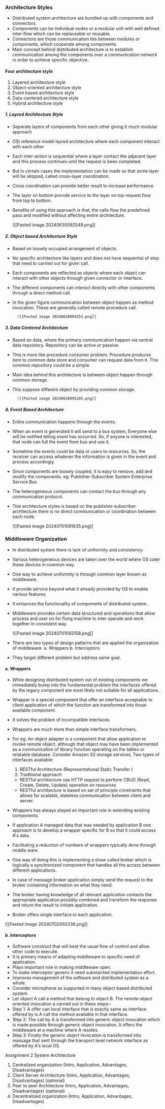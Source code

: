 ### Architecture Styles
- Distributed system architecture are bundled up with components and connectors.
- Components can be individual nodes or a modular unit with well defined inter-flow which can be replaceable or reusable.
- Connectors are those communication lies between modules or components, which cooperate among components.
- Main concept behind distributed architecture is to establish communication among the components over a communication network in order to achieve specific objective.

#### Four architecture style
1. Layered architecture style
2. Object-oriented architecture style 
3. Event based architecture style
4. Data-centered architecture style
5. Hybrid architecture style

##### 1. Layred Architecture Style
- Separate layers of components from each other giving it much modular approach
- OSI reference model layred architecture where each component interact with each other
- Each inter-action is sequential where a layer contact the adjacent layer and this process continues until the request is been completed.
- But in certain cases the implementation can be made so that some layer will be skipped, called cross-layer coordination.
- Cross coordination can provide better result to increase performance.
- The layer on bottom provide service to the layer on top request flow from top to bottom.
- Benefits of using this approach is that, the calls flow the predefined pass and modified without affecting entire architecture.

	 ![[Pasted image 20240630092549.png]]

##### 2. Object based Architecture Style
- Based on loosely occupied arrangement of objects.
- No specific architecture like layers and does not have sequential of step that need to carried out for given call.
- Each components are reflected as objects where each object can interact with other objects through given connector or interface.
- The different components can interact directly with other components through a direct method call.
- In the given figure communication between object happen as method invocation. These are generally called remote procedure call.

		![[Pasted image 20240630094253.png]]

##### 3. Data Centered  Architecture
- Based on data, where the primary communication happen via central data repository. Repository can be active or passive.
- This is more like procedure consumer problem. Procedure produces item to common data store and consumer can request data from it. This common repository could be a simple.
- Main idea behind this architecture is between object happen through common storage.
- This suppose different object by providing common storage.

		![[Pasted image 20240630095205.png]]

##### 4. Event Based Architecture
- Entire communication happens through the events.
- When an event is generated it will send to a bus system, Everyone else will be notified telling event has occurred. So, if anyone is interested, that node can full the event from bus and use it.
- Sometime the events could be data or users to resources. So, the receiver can access whatever the information is given in the event and process accordingly.
- Since components are loosely coupled, it is easy to remove, add and modify the components.
	eg: Publisher-Subscriber System
		Enterprise Service Bus
- The heterogeneous components can contact the bus through any communication protocol.
- This architecture styles is based on the publisher-subscriber architecture there is no direct communication or coordination between each node.

	![[Pasted image 20240701091635.png]]

### Middleware Organization
- In distributed system there is lack of uniformity and consistency.
- Various heterogeneous devices are taken over the world where OS cater these devices in common way.
- One way to achieve uniformity is through common layer known as middleware.
- It provide service beyond what it already provided by OS to enable various features.
- It enhances the functionality of components of distributed system.
- Middleware provides certain data structured and operations that allow process and user on for flung machine to inter operate and work together in consistent way.

	![[Pasted image 20240701093158.png]]

- There are two types of design patterns that are applied the organization of middleware.
	a. Wrappers
	b. Interceptors
- They target different problem but address same goal.

#### a. Wrappers
- While designing distributed system out of  existing components we immediately bump into the fundamental problem the interfaces offered by the legacy component are most likely not suitable for all applications.
- Wrapper is a special component that offer an interface acceptable to client application of which the function are transformed into those available component.
- It solves the problem of incompatible interfaces.
- Wrappers are much more than simple interface transformers.
- For eg:
	An object adapter is a component that allow application to invoke remote object, although that object may have been implemented as a communication of library function operating on the tables or relatable database.
	Consider Amazon S3 storage services, Two types of interfaces available:
	1. RESTful Architecture (Representational Static Transfer )
	2. Traditional approach 
	
	- RESTful architecture use HTTP request to perform CRUD (Read, Create, Delete, Update) operation on resources
	- RESTful architecture is based on set of principle constraints that allows for scalable, stateless communication between client and server.
- Wrappers has always played an important role in extending existing components.
- If application A managed data that was needed by application B one approach is to develop a wrapper specific for B so that it could access A's data.
- Facilitating a reduction of numbers of wrappers typically done through middle ware.
- One way of doing this is implementing a show called broker which is logically a synchronized component that handles all the access between different applications.
- In case of message broker application simply send the request to the broker containing information on what they need.
- The broker having knowledge of all relevant application contacts the appropriate application possibly combined and transform the response and return the result to initiate application.
- Broker offers single interface to each application.

![[Pasted image 20240702092238.png]]

#### b. Interceptors 
- Software construct that will beat the usual flow of control and allow other code to execute.
- It is primary means of adapting middleware to specific need of application.
- Plays important role in making middleware open.
- To make interceptor generic it need substainted implementation effort.
- Improves management of the software and distributed system as a whole.
- Consider microphone as supported in many object based distributed system.
- Let object A call a method that belong to object B. The remote object oriented invocation a carried out in these steps:-
- Step 1: A offer can local interface that is exactly same as interface offered by is A call the method available in that interface.
- Step 2: The call by A is transformed into generic object invocation which is made possible through generic object invocation. It offers the middleware at a machine where A resides.
- Step 3: Finally the generic object invocation is transformed into massage that sent through the transport level network interface as offered by A's local OS.

Assignment 2
System Architecture
1. Centralized organization (Intro, Application, Advantages, Disadvantages)
2. Client Server Architecture (Intro, Application, Advantages, Disadvantages) (optional)
3. Peer to peer Architecture (Intro, Application, Advantages, Disadvantages) (optional)
4. Decentralized organization (Intro, Application, Advantages, Disadvantages)